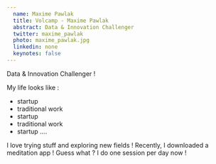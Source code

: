```yaml
---
  name: Maxime Pawlak
  title: Volcamp - Maxime Pawlak
  abstract: Data & Innovation Challenger
  twitter: maxime_pawlak
  photo: maxime_pawlak.jpg
  linkedin: none
  keynotes: false
---
```

Data & Innovation Challenger !

My life looks like :
- startup
- traditional work
- startup
- traditional work
- startup ....

I love trying stuff and exploring new fields ! Recently, I downloaded a meditation app ! Guess what ? I do one session per day now !
